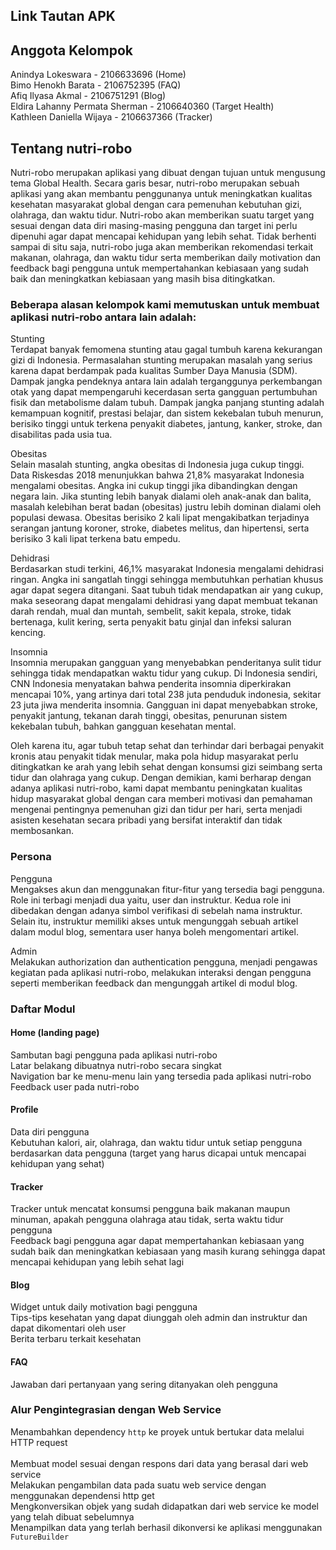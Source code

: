 ## Link Tautan APK
## Anggota Kelompok
Anindya Lokeswara - 2106633696 (Home) <br>
Bimo Henokh Barata - 2106752395 (FAQ) <br>
Afiq Ilyasa Akmal - 2106751291 (Blog) <br>
Eldira Lahanny Permata Sherman - 2106640360 (Target Health) <br>
Kathleen Daniella Wijaya - 2106637366 (Tracker) <br>
## Tentang nutri-robo
Nutri-robo merupakan aplikasi yang dibuat dengan tujuan untuk mengusung tema Global Health. Secara garis besar, nutri-robo merupakan sebuah aplikasi yang akan membantu penggunanya untuk meningkatkan kualitas kesehatan masyarakat global dengan cara pemenuhan kebutuhan gizi, olahraga, dan waktu tidur. Nutri-robo akan memberikan suatu target yang sesuai dengan data diri masing-masing pengguna dan target ini perlu dipenuhi agar dapat mencapai kehidupan yang lebih sehat. Tidak berhenti sampai di situ saja, nutri-robo juga akan memberikan rekomendasi terkait makanan, olahraga, dan waktu tidur serta memberikan daily motivation dan feedback bagi pengguna untuk mempertahankan kebiasaan yang sudah baik dan meningkatkan kebiasaan yang masih bisa ditingkatkan. <br>

### Beberapa alasan kelompok kami memutuskan untuk membuat aplikasi nutri-robo antara lain adalah:

Stunting <br>
Terdapat banyak femomena stunting atau gagal tumbuh karena kekurangan gizi di Indonesia. Permasalahan stunting merupakan masalah yang serius karena dapat berdampak pada kualitas Sumber Daya Manusia (SDM). Dampak jangka pendeknya antara lain adalah terganggunya perkembangan otak yang dapat mempengaruhi kecerdasan serta gangguan pertumbuhan fisik dan metabolisme dalam tubuh. Dampak jangka panjang stunting adalah kemampuan kognitif, prestasi belajar, dan sistem kekebalan tubuh menurun, berisiko tinggi untuk terkena penyakit diabetes, jantung, kanker, stroke, dan disabilitas pada usia tua. <br>

Obesitas <br>
Selain masalah stunting, angka obesitas di Indonesia juga cukup tinggi. Data Riskesdas 2018 menunjukkan bahwa 21,8% masyarakat Indonesia mengalami obesitas. Angka ini cukup tinggi jika dibandingkan dengan negara lain. Jika stunting lebih banyak dialami oleh anak-anak dan balita, masalah kelebihan berat badan (obesitas) justru lebih dominan dialami oleh populasi dewasa. Obesitas berisiko 2 kali lipat mengakibatkan terjadinya serangan jantung koroner, stroke, diabetes melitus, dan hipertensi, serta berisiko 3 kali lipat terkena batu empedu. <br>

Dehidrasi <br>
Berdasarkan studi terkini, 46,1% masyarakat Indonesia mengalami dehidrasi ringan. Angka ini sangatlah tinggi sehingga membutuhkan perhatian khusus agar dapat segera ditangani. Saat tubuh tidak mendapatkan air yang cukup, maka seseorang dapat mengalami dehidrasi yang dapat membuat tekanan darah rendah, mual dan muntah, sembelit, sakit kepala, stroke, tidak bertenaga, kulit kering, serta penyakit batu ginjal dan infeksi saluran kencing. <br>

Insomnia <br>
Insomnia merupakan gangguan yang menyebabkan penderitanya sulit tidur sehingga tidak mendapatkan waktu tidur yang cukup. Di Indonesia sendiri, CNN Indonesia menyatakan bahwa penderita insomnia diperkirakan mencapai 10%, yang artinya dari total 238 juta penduduk indonesia, sekitar 23 juta jiwa menderita insomnia. Gangguan ini dapat menyebabkan stroke, penyakit jantung, tekanan darah tinggi, obesitas, penurunan sistem kekebalan tubuh, bahkan gangguan kesehatan mental. <br>

Oleh karena itu, agar tubuh tetap sehat dan terhindar dari berbagai penyakit kronis atau penyakit tidak menular, maka pola hidup masyarakat perlu ditingkatkan ke arah yang lebih sehat dengan konsumsi gizi seimbang serta tidur dan olahraga yang cukup. Dengan demikian, kami berharap dengan adanya aplikasi nutri-robo, kami dapat membantu peningkatan kualitas hidup masyarakat global dengan cara memberi motivasi dan pemahaman mengenai pentingnya pemenuhan gizi dan tidur per hari, serta menjadi asisten kesehatan secara pribadi yang bersifat interaktif dan tidak membosankan. <br>

### Persona
Pengguna <br>
Mengakses akun dan menggunakan fitur-fitur yang tersedia bagi pengguna. <br>
Role ini terbagi menjadi dua yaitu, user dan instruktur. Kedua role ini dibedakan dengan adanya simbol verifikasi di sebelah nama instruktur. Selain itu, instruktur memiliki akses untuk mengunggah sebuah artikel dalam modul blog, sementara user hanya boleh mengomentari artikel. <br>

Admin <br>
Melakukan authorization dan authentication pengguna, menjadi pengawas kegiatan pada aplikasi nutri-robo, melakukan interaksi dengan pengguna seperti memberikan feedback dan mengunggah artikel di modul blog. <br>

### Daftar Modul
#### Home (landing page) 
Sambutan bagi pengguna pada aplikasi nutri-robo <br>
Latar belakang dibuatnya nutri-robo secara singkat <br>
Navigation bar ke menu-menu lain yang tersedia pada aplikasi nutri-robo <br>
Feedback user pada nutri-robo <br>

#### Profile
Data diri pengguna <br>
Kebutuhan kalori, air, olahraga, dan waktu tidur untuk setiap pengguna berdasarkan data pengguna (target yang harus dicapai untuk mencapai kehidupan yang sehat) <br>

#### Tracker
Tracker untuk mencatat konsumsi pengguna baik makanan maupun minuman, apakah pengguna olahraga atau tidak, serta waktu tidur pengguna <br>
Feedback bagi pengguna agar dapat mempertahankan kebiasaan yang sudah baik dan meningkatkan kebiasaan yang masih kurang sehingga dapat mencapai kehidupan yang lebih sehat lagi <br>

#### Blog
Widget untuk daily motivation bagi pengguna <br>
Tips-tips kesehatan yang dapat diunggah oleh admin dan instruktur dan dapat dikomentari oleh user <br>
Berita terbaru terkait kesehatan <br>

#### FAQ
Jawaban dari pertanyaan yang sering ditanyakan oleh pengguna <br>

### Alur Pengintegrasian dengan Web Service <br>
Menambahkan dependency `http` ke proyek untuk bertukar data melalui HTTP request <br> <br>
Membuat model sesuai dengan respons dari data yang berasal dari web service <br>
Melakukan pengambilan data pada suatu web service dengan menggunakan dependensi http get <br>
Mengkonversikan objek yang sudah didapatkan dari web service ke model yang telah dibuat sebelumnya <br>
Menampilkan data yang terlah berhasil dikonversi ke aplikasi menggunakan `FutureBuilder` <br>
